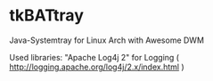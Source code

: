 tkBATtray
=========

Java-Systemtray for Linux Arch with Awesome DWM

Used libraries:
"Apache Log4j 2" for Logging ( http://logging.apache.org/log4j/2.x/index.html )
